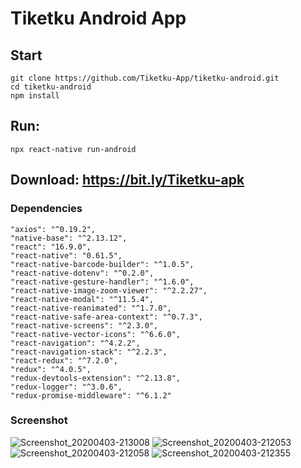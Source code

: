 # Tiketku Android App

## Start
```
git clone https://github.com/Tiketku-App/tiketku-android.git
cd tiketku-android
npm install
```

## Run:
```
npx react-native run-android
```

## Download: https://bit.ly/Tiketku-apk

### Dependencies
    "axios": "^0.19.2",
    "native-base": "^2.13.12",
    "react": "16.9.0",
    "react-native": "0.61.5",
    "react-native-barcode-builder": "^1.0.5",
    "react-native-dotenv": "^0.2.0",
    "react-native-gesture-handler": "^1.6.0",
    "react-native-image-zoom-viewer": "^2.2.27",
    "react-native-modal": "^11.5.4",
    "react-native-reanimated": "^1.7.0",
    "react-native-safe-area-context": "^0.7.3",
    "react-native-screens": "^2.3.0",
    "react-native-vector-icons": "^6.6.0",
    "react-navigation": "^4.2.2",
    "react-navigation-stack": "^2.2.3",
    "react-redux": "^7.2.0",
    "redux": "^4.0.5",
    "redux-devtools-extension": "^2.13.8",
    "redux-logger": "^3.0.6",
    "redux-promise-middleware": "^6.1.2"
    
### Screenshot 

![Screenshot_20200403-213008](https://user-images.githubusercontent.com/50796200/78528431-8f27a400-7809-11ea-92a8-7e6822122cc1.png)
![Screenshot_20200403-212053](https://user-images.githubusercontent.com/50796200/78528433-92229480-7809-11ea-98ac-a665a328179b.png)
![Screenshot_20200403-212058](https://user-images.githubusercontent.com/50796200/78528437-964eb200-7809-11ea-9f9e-01449a42a942.png)
![Screenshot_20200403-212355](https://user-images.githubusercontent.com/50796200/78528442-98187580-7809-11ea-83da-c0ef43b3ba8c.png)

